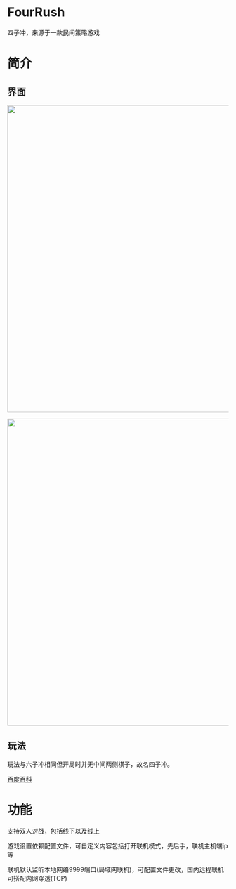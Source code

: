 # FourRush
四子冲，来源于一款民间策略游戏

# 简介
## 界面
<img src="https://user-images.githubusercontent.com/73327649/187668345-5d2edd15-05ef-4979-bb17-bb2bc241f981.png" width="700" /><br/>

<img src="https://user-images.githubusercontent.com/73327649/187669117-afcf89a8-45e5-4b1f-9c3d-9eed844c08cf.gif" width="700" /><br/>


## 玩法


玩法与六子冲相同但开局时并无中间两侧棋子，故名四子冲。

[百度百科](https://baike.baidu.com/item/%E5%85%AD%E5%AD%90%E5%86%B2/5702170?fr=aladdin)


# 功能
支持双人对战，包括线下以及线上

游戏设置依赖配置文件，可自定义内容包括打开联机模式，先后手，联机主机端ip等

联机默认监听本地网络9999端口(局域网联机)，可配置文件更改，国内远程联机可搭配内网穿透(TCP)



